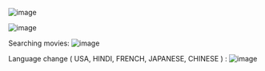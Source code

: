 
![image](https://user-images.githubusercontent.com/42685801/211488705-a78bd36b-aa90-4ef4-9108-d7506f016fec.png)

![image](https://user-images.githubusercontent.com/42685801/211951698-39579ef9-0025-41a5-b98d-602f3713d4aa.png)

Searching movies:
![image](https://user-images.githubusercontent.com/42685801/211489090-b7580653-f7ed-4e29-9e25-bac127c5359e.png)

Language change ( USA, HINDI, FRENCH, JAPANESE, CHINESE ) :
![image](https://user-images.githubusercontent.com/42685801/211951758-b5046f31-19d1-42ed-915e-e43d222075e2.png)

